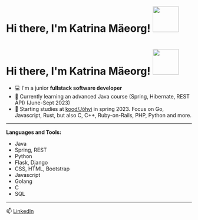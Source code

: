 # Hi there, I'm Katrina Mäeorg! <img src="https://i.pinimg.com/originals/5b/ba/39/5bba3962f78bac3777d220c570d5b178.gif" width="70" height="70" />

# Hi there, I'm Katrina Mäeorg! <img src="https://i.pinimg.com/originals/00/4b/17/004b173f6e3d6843df10114e087f30a8.gif" width="70" height="70" />

- 💻 I'm a junior **fullstack software developer**
- 🌱 Currently learning an advanced Java course (Spring, Hibernate, REST API) (June-Sept 2023)
- 🏹 Starting studies at [kood/Jõhvi](https://kood.tech/) in spring 2023. Focus on Go, Javascript, Rust, but also C, C++, Ruby-on-Rails, PHP, Python and more.
---
 **Languages and Tools:**
- Java
- Spring, REST
- Python
- Flask, Django
- CSS, HTML, Bootstrap
- Javascript
- Golang
- C
- SQL
---
  📫 [LinkedIn](https://www.linkedin.com/in/katrina-maeorg/)
  
<!--
**maeorg/maeorg** is a ✨ _special_ ✨ repository because its `README.md` (this file) appears on your GitHub profile.

Here are some ideas to get you started:

- 🔭 I’m currently working on ...
- 🌱 I’m currently learning ...
- 👯 I’m looking to collaborate on ...
- 🤔 I’m looking for help with ...
- 💬 Ask me about ...
- 📫 How to reach me: ...
- 😄 Pronouns: ...
- ⚡ Fun fact: ...
-->
